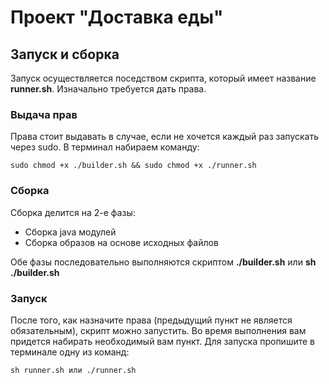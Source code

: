 # Проект "Доставка еды"

## Запуск и сборка
Запуск осуществляется поседством скрипта, который имеет название **runner.sh**.
Изначально требуется дать права.
### Выдача прав
Права стоит выдавать в случае, если не хочется каждый раз запускать через sudo. В терминал набираем команду:

	sudo chmod +x ./builder.sh && sudo chmod +x ./runner.sh

### Сборка

Сборка делится на 2-е фазы:
+ Сборка java модулей
+ Сборка образов на основе исходных файлов

Обе фазы последовательно выполняются скриптом **./builder.sh** или **sh ./builder.sh**


### Запуск

После того, как назначите права (предыдущий пункт не является обязательным), скрипт можно запустить. 
Во время выполнения вам придется набирать необходимый вам пункт. Для запуска пропишите в терминале одну из команд:

	sh runner.sh или ./runner.sh
